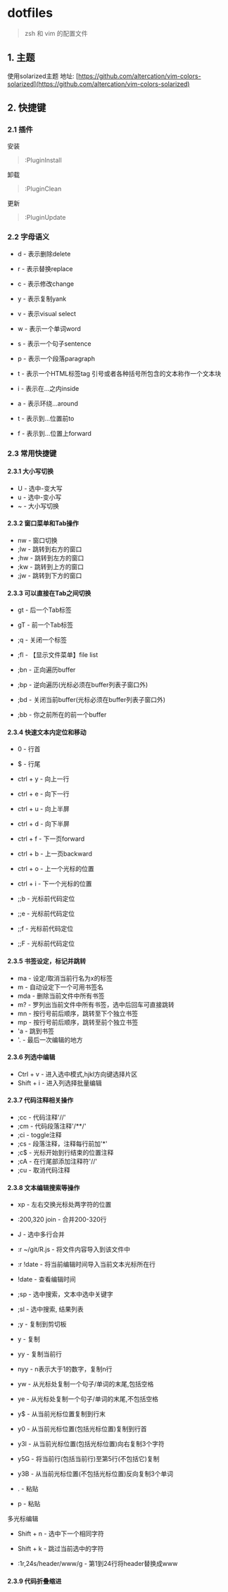 # dotfiles

> zsh 和 vim 的配置文件

## 1. 主题

使用solarized主题
地址: [https://github.com/altercation/vim-colors-solarized](https://github.com/altercation/vim-colors-solarized)

## 2. 快捷键

### 2.1 插件

安装
> :PluginInstall

卸载
> :PluginClean

更新
> :PluginUpdate

### 2.2 字母语义

-   d - 表示删除delete
-   r - 表示替换replace
-   c - 表示修改change
-   y - 表示复制yank
-   v - 表示visual select

-   w - 表示一个单词word
-   s - 表示一个句子sentence
-   p - 表示一个段落paragraph
-   t - 表示一个HTML标签tag
    引号或者各种括号所包含的文本称作一个文本块

-   i - 表示在...之内inside
-   a - 表示环绕...around
-   t - 表示到...位置前to
-   f - 表示到...位置上forward

### 2.3 常用快捷键

#### 2.3.1 大小写切换
-   U - 选中-变大写
-   u - 选中-变小写
-   ~ - 大小写切换

#### 2.3.2 窗口菜单和Tab操作
-   nw - 窗口切换
-   ;lw - 跳转到右方的窗口
-   ;hw - 跳转到左方的窗口
-   ;kw - 跳转到上方的窗口
-   ;jw - 跳转到下方的窗口

#### 2.3.3 可以直接在Tab之间切换
-   gt - 后一个Tab标签
-   gT - 前一个Tab标签
-   ;q - 关闭一个标签

-   ;fl - 【显示文件菜单】file list
-   ;bn - 正向遍历buffer
-   ;bp - 逆向遍历(光标必须在buffer列表子窗口外)
-   ;bd - 关闭当前buffer(光标必须在buffer列表子窗口外)
-   ;bb - 你之前所在的前一个buffer

#### 2.3.4 快速文本内定位和移动
-   0 - 行首
-   $ - 行尾
-   ctrl + y - 向上一行
-   ctrl + e - 向下一行
-   ctrl + u - 向上半屏
-   ctrl + d - 向下半屏
-   ctrl + f - 下一页forward
-   ctrl + b - 上一页backward

-   ctrl + o - 上一个光标的位置
-   ctrl + i - 下一个光标的位置

-   ;;b - 光标前代码定位
-   ;;e - 光标前代码定位
-   ;;f - 光标前代码定位
-   ;;F - 光标前代码定位

#### 2.3.5 书签设定，标记并跳转
-   ma - 设定/取消当前行名为x的标签
-   m - 自动设定下一个可用书签名
-   mda - 删除当前文件中所有书签
-   m? - 罗列出当前文件中所有书签，选中后回车可直接跳转
-   mn - 按行号前后顺序，跳转至下个独立书签
-   mp - 按行号前后顺序，跳转至前个独立书签
-   'a - 跳到书签
-   '. - 最后一次编辑的地方

#### 2.3.6 列选中编辑
-   Ctrl + v - 进入选中模式,hjkl方向键选择片区
-   Shift + i - 进入列选择批量编辑

#### 2.3.7 代码注释相关操作
-   ;cc - 代码注释'//'
-   ;cm - 代码段落注释'/**/'
-   ;ci - toggle注释
-   ;cs - 段落注释，注释每行前加'*'
-   ;c$ - 光标开始到行结束的位置注释
-   ;cA - 在行尾部添加注释符'//'
-   ;cu - 取消代码注释

#### 2.3.8 文本编辑搜索等操作
-   xp - 左右交换光标处两字符的位置
-   :200,320 join - 合并200-320行
-   J - 选中多行合并

-   :r ~/git/R.js - 将文件内容导入到该文件中
-   :r !date - 将当前编辑时间导入当前文本光标所在行
-   !date - 查看编辑时间

-   ;sp - 选中搜索，文本中选中关键字
-   ;sl - 选中搜索, 结果列表

-   ;y - 复制到剪切板
-   y - 复制
-   yy - 复制当前行
-   nyy - n表示大于1的数字，复制n行
-   yw - 从光标处复制一个句子/单词的末尾,包括空格
-   ye - 从光标处复制一个句子/单词的末尾,不包括空格
-   y$ - 从当前光标位置复制到行末
-   y0 - 从当前光标位置(包括光标位置)复制到行首
-   y3l - 从当前光标位置(包括光标位置)向右复制3个字符
-   y5G - 将当前行(包括当前行)至第5行(不包括它)复制
-   y3B - 从当前光标位置(不包括光标位置)反向复制3个单词
-   . - 粘贴
-   p - 粘贴

多光标编辑
-   Shift + n - 选中下一个相同字符
-   Shift + k - 跳过当前选中的字符

-   :1r,24s/header/www/g - 第1到24行将header替换成www

#### 2.3.9 代码折叠缩进




